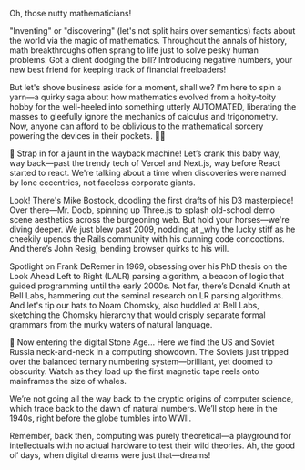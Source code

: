 Oh, those nutty mathematicians!

"Inventing" or "discovering" (let's not split hairs over semantics) facts about
the world via the magic of mathematics. Throughout the annals of history, math
breakthroughs often sprang to life just to solve pesky human problems. Got a
client dodging the bill? Introducing negative numbers, your new best friend for
keeping track of financial freeloaders!

But let's shove business aside for a moment, shall we? I'm here to spin a yarn—a
quirky saga about how mathematics evolved from a hoity-toity hobby for the
well-heeled into something utterly AUTOMATED, liberating the masses to gleefully
ignore the mechanics of calculus and trigonometry. Now, anyone can afford to be
oblivious to the mathematical sorcery powering the devices in their pockets.
😮‍💨

🚀 Strap in for a jaunt in the wayback machine! Let’s crank this baby way, way
back—past the trendy tech of Vercel and Next.js, way before React started to
react. We're talking about a time when discoveries were named by lone
eccentrics, not faceless corporate giants.

Look! There's Mike Bostock, doodling the first drafts of his D3 masterpiece!
Over there—Mr. Doob, spinning up Three.js to splash old-school demo scene
aesthetics across the burgeoning web. But hold your horses—we're diving deeper.
We just blew past 2009, nodding at \_why the lucky stiff as he cheekily upends
the Rails community with his cunning code concoctions. And there’s John Resig,
bending browser quirks to his will.

Spotlight on Frank DeRemer in 1969, obsessing over his PhD thesis on the Look
Ahead Left to Right (LALR) parsing algorithm, a beacon of logic that guided
programming until the early 2000s. Not far, there’s Donald Knuth at Bell Labs,
hammering out the seminal research on LR parsing algorithms. And let's tip our
hats to Noam Chomsky, also huddled at Bell Labs, sketching the Chomsky hierarchy
that would crisply separate formal grammars from the murky waters of natural
language.

🦕 Now entering the digital Stone Age... Here we find the US and Soviet Russia
neck-and-neck in a computing showdown. The Soviets just tripped over the
balanced ternary numbering system—brilliant, yet doomed to obscurity. Watch as
they load up the first magnetic tape reels onto mainframes the size of whales.

We’re not going all the way back to the cryptic origins of computer science,
which trace back to the dawn of natural numbers. We’ll stop here in the 1940s,
right before the globe tumbles into WWII.

Remember, back then, computing was purely theoretical—a playground for
intellectuals with no actual hardware to test their wild theories. Ah, the good
ol’ days, when digital dreams were just that—dreams!
